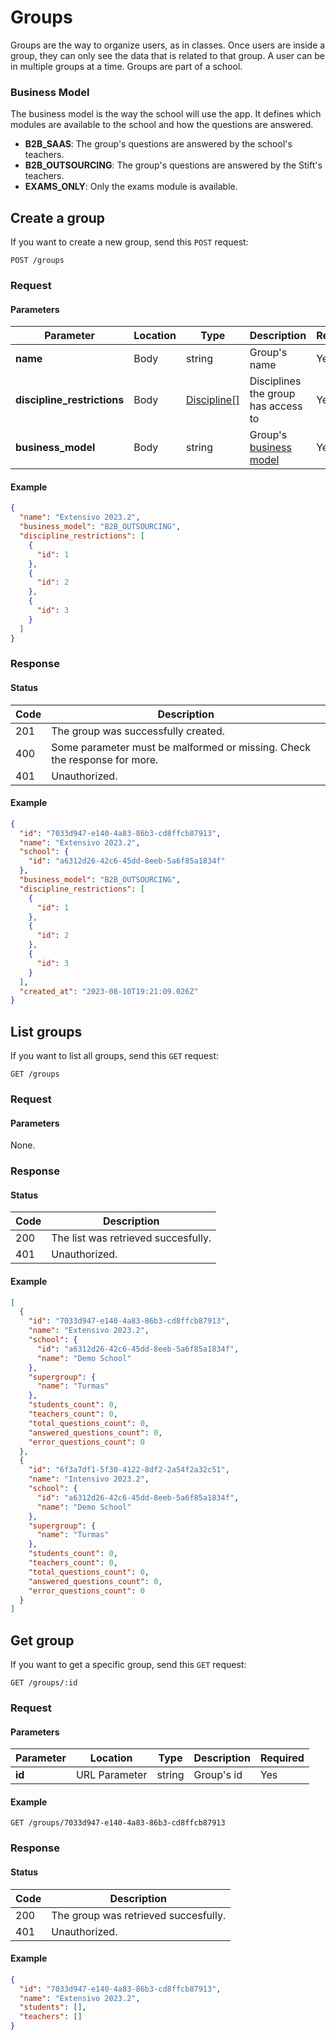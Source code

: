 # Groups

Groups are the way to organize users, as in classes. Once users are inside a group, they can only see the data that is related to that group. A user can be in multiple groups at a time. Groups are part of a school.

### Business Model

The business model is the way the school will use the app. It defines which modules are available to the school and how the questions are answered.

- **B2B_SAAS**: The group's questions are answered by the school's teachers.
- **B2B_OUTSOURCING**: The group's questions are answered by the Stift's teachers.
- **EXAMS_ONLY**: Only the exams module is available.

## Create a group

If you want to create a new group, send this `POST` request:

```http
POST /groups
```

### Request

#### Parameters

| Parameter                   | Location | Type                           | Description                                 | Required |
| --------------------------- | -------- | ------------------------------ | ------------------------------------------- | -------- |
| **name**                    | Body     | string                         | Group's name                                | Yes      |
| **discipline_restrictions** | Body     | [Discipline[]](disciplines.md) | Disciplines the group has access to         | Yes      |
| **business_model**          | Body     | string                         | Group's [business model](./#business-model) | Yes      |

#### Example

```json
{
  "name": "Extensivo 2023.2",
  "business_model": "B2B_OUTSOURCING",
  "discipline_restrictions": [
    {
      "id": 1
    },
    {
      "id": 2
    },
    {
      "id": 3
    }
  ]
}
```

### Response

#### Status

| Code | Description                                                               |
| ---- | ------------------------------------------------------------------------- |
| 201  | The group was successfully created.                                       |
| 400  | Some parameter must be malformed or missing. Check the response for more. |
| 401  | Unauthorized.                                                             |

#### Example

```json
{
  "id": "7033d947-e140-4a83-86b3-cd8ffcb87913",
  "name": "Extensivo 2023.2",
  "school": {
    "id": "a6312d26-42c6-45dd-8eeb-5a6f85a1834f"
  },
  "business_model": "B2B_OUTSOURCING",
  "discipline_restrictions": [
    {
      "id": 1
    },
    {
      "id": 2
    },
    {
      "id": 3
    }
  ],
  "created_at": "2023-08-10T19:21:09.026Z"
}
```

## List groups

If you want to list all groups, send this `GET` request:

```http
GET /groups
```

### Request

#### Parameters

None.

### Response

#### Status

| Code | Description                         |
| ---- | ----------------------------------- |
| 200  | The list was retrieved succesfully. |
| 401  | Unauthorized.                       |

#### Example

```json
[
  {
    "id": "7033d947-e140-4a83-86b3-cd8ffcb87913",
    "name": "Extensivo 2023.2",
    "school": {
      "id": "a6312d26-42c6-45dd-8eeb-5a6f85a1834f",
      "name": "Demo School"
    },
    "supergroup": {
      "name": "Turmas"
    },
    "students_count": 0,
    "teachers_count": 0,
    "total_questions_count": 0,
    "answered_questions_count": 0,
    "error_questions_count": 0
  },
  {
    "id": "6f3a7df1-5f30-4122-8df2-2a54f2a32c51",
    "name": "Intensivo 2023.2",
    "school": {
      "id": "a6312d26-42c6-45dd-8eeb-5a6f85a1834f",
      "name": "Demo School"
    },
    "supergroup": {
      "name": "Turmas"
    },
    "students_count": 0,
    "teachers_count": 0,
    "total_questions_count": 0,
    "answered_questions_count": 0,
    "error_questions_count": 0
  }
]
```

## Get group

If you want to get a specific group, send this `GET` request:

```http
GET /groups/:id
```

### Request

#### Parameters

| Parameter | Location      | Type   | Description | Required |
| --------- | ------------- | ------ | ----------- | -------- |
| **id**    | URL Parameter | string | Group's id  | Yes      |

#### Example

```http
GET /groups/7033d947-e140-4a83-86b3-cd8ffcb87913
```

### Response

#### Status

| Code | Description                          |
| ---- | ------------------------------------ |
| 200  | The group was retrieved succesfully. |
| 401  | Unauthorized.                        |

#### Example

```json
{
  "id": "7033d947-e140-4a83-86b3-cd8ffcb87913",
  "name": "Extensivo 2023.2",
  "students": [],
  "teachers": []
}
```
